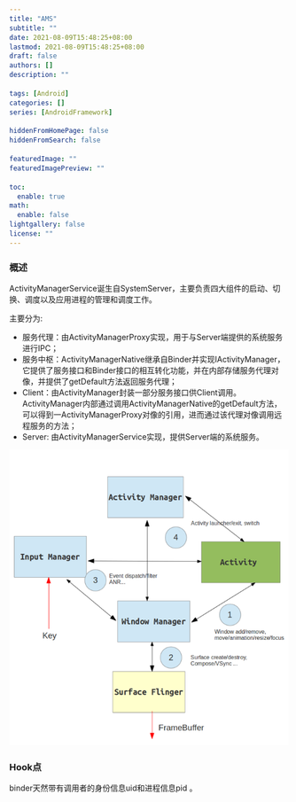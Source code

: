 ```yaml
---
title: "AMS"
subtitle: ""
date: 2021-08-09T15:48:25+08:00
lastmod: 2021-08-09T15:48:25+08:00
draft: false
authors: []
description: ""

tags: [Android]
categories: []
series: [AndroidFramework]

hiddenFromHomePage: false
hiddenFromSearch: false

featuredImage: ""
featuredImagePreview: ""

toc:
  enable: true
math:
  enable: false
lightgallery: false
license: ""
---
```


<!--more-->

### 概述

ActivityManagerService诞生自SystemServer，主要负责四大组件的启动、切换、调度以及应用进程的管理和调度工作。

主要分为:

* 服务代理：由ActivityManagerProxy实现，用于与Server端提供的系统服务进行IPC；
* 服务中枢：ActivityManagerNative继承自Binder并实现IActivityManager，它提供了服务接口和Binder接口的相互转化功能，并在内部存储服务代理对像，并提供了getDefault方法返回服务代理；
* Client：由ActivityManager封装一部分服务接口供Client调用。ActivityManager内部通过调用ActivityManagerNative的getDefault方法，可以得到一ActivityManagerProxy对像的引用，进而通过该代理对像调用远程服务的方法；
* Server: 由ActivityManagerService实现，提供Server端的系统服务。


![AMS与GUI的关系](AMS与GUI的关系.png)

### Hook点

binder天然带有调用者的身份信息uid和进程信息pid 。

